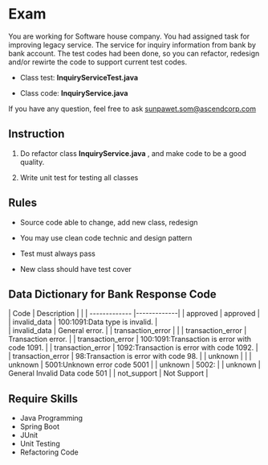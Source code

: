 # Exam





You are working for Software house company. You had assigned task for improving legacy service. The service for inquiry information from bank by bank account. 
The test codes had been done, so you can refactor, redesign and/or rewirte the code to support current test codes.


 - Class test: **InquiryServiceTest.java**

 - Class code: **InquiryService.java**


If you have any question, feel free to ask <sunpawet.som@ascendcorp.com>


## Instruction


1. Do refactor class **InquiryService.java** , and make code to be a good quality.

2. Write unit test for testing all classes






## Rules

- Source code able to change, add new class, redesign

- You may use clean code technic and design pattern 

- Test must always pass

- New class should have test cover




## Data Dictionary for Bank Response Code


| Code        | Description           | |
| ------------- |-------------| 
| approved      | approved | 
| invalid_data      | 100:1091:Data type is invalid.      |  
| invalid_data | General error.     |
| transaction_error |      |
| transaction_error | Transaction error.     |
| transaction_error | 100:1091:Transaction is error with code 1091.    |
| transaction_error | 1092:Transaction is error with code 1092.    |
| transaction_error | 98:Transaction is error with code 98.    |
| unknown |    |
| unknown | 5001:Unknown error code 5001   |
| unknown | 5002:   |
| unknown | General Invalid Data code 501   |
| not_support |     Not Support |



## Require Skills
- Java Programming
- Spring Boot
- JUnit
- Unit Testing
- Refactoring Code